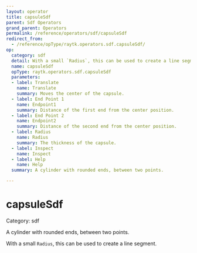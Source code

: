```yaml
---
layout: operator
title: capsuleSdf
parent: Sdf Operators
grand_parent: Operators
permalink: /reference/operators/sdf/capsuleSdf
redirect_from:
  - /reference/opType/raytk.operators.sdf.capsuleSdf/
op:
  category: sdf
  detail: With a small `Radius`, this can be used to create a line segment.
  name: capsuleSdf
  opType: raytk.operators.sdf.capsuleSdf
  parameters:
  - label: Translate
    name: Translate
    summary: Moves the center of the capsule.
  - label: End Point 1
    name: Endpoint1
    summary: Distance of the first end from the center position.
  - label: End Point 2
    name: Endpoint2
    summary: Distance of the second end from the center position.
  - label: Radius
    name: Radius
    summary: The thickness of the capsule.
  - label: Inspect
    name: Inspect
  - label: Help
    name: Help
  summary: A cylinder with rounded ends, between two points.

---
```


# capsuleSdf

Category: sdf



A cylinder with rounded ends, between two points.

With a small `Radius`, this can be used to create a line segment.